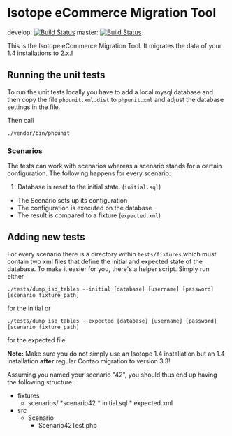 # Isotope eCommerce Migration Tool

develop: [![Build Status](https://travis-ci.org/isotope/migration.svg?branch=develop)](https://travis-ci.org/isotope/migration)
master: [![Build Status](https://travis-ci.org/isotope/migration.svg?branch=master)](https://travis-ci.org/isotope/migration)

This is the Isotope eCommerce Migration Tool. It migrates the data of your
1.4 installations to 2.x.!


## Running the unit tests

To run the unit tests locally you have to add a local mysql database and then
copy the file `phpunit.xml.dist` to `phpunit.xml` and adjust the database
settings in the file.


Then call

	./vendor/bin/phpunit


### Scenarios

The tests can work with scenarios whereas a scenario stands for a certain
configuration. The following happens for every scenario:

1. Database is reset to the initial state. (`initial.sql`)
* The Scenario sets up its configuration
* The configuration is executed on the database
* The result is compared to a fixture (`expected.xml`)


## Adding new tests

For every scenario there is a directory within `tests/fixtures` which must contain
two xml files that define the initial and expected state of the database.
To make it easier for you, there's a helper script. Simply run either

	./tests/dump_iso_tables --initial [database] [username] [password] [scenario_fixture_path]

for the initial or

	./tests/dump_iso_tables --expected [database] [username] [password] [scenario_fixture_path]

for the expected file.

**Note:** Make sure you do not simply use an Isotope 1.4 installation but an 1.4 installation
**after** regular Contao migration to version 3.3!

Assuming you named your scenario "42", you should thus end up having the following
structure:

* fixtures
    * scenarios/
        *scenario42
            * initial.sql
            * expected.xml
* src
    * Scenario
        * Scenario42Test.php